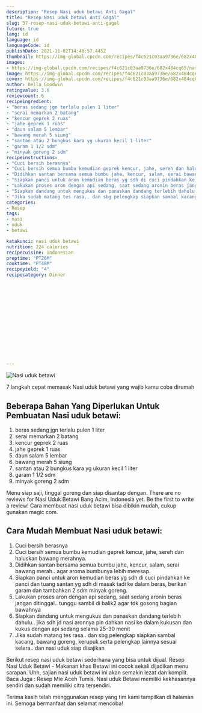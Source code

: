 ```yaml
---
description: "Resep Nasi uduk betawi Anti Gagal"
title: "Resep Nasi uduk betawi Anti Gagal"
slug: 37-resep-nasi-uduk-betawi-anti-gagal
future: true
lang: id
language: id
languageCode: id
publishDate: 2021-11-02T14:40:57.445Z 
thumbnail: https://img-global.cpcdn.com/recipes/f4c621c03aa9736e/682x484cq65/nasi-uduk-betawi-foto-resep-utama.webp
images:
- https://img-global.cpcdn.com/recipes/f4c621c03aa9736e/682x484cq65/nasi-uduk-betawi-foto-resep-utama.webp
image: https://img-global.cpcdn.com/recipes/f4c621c03aa9736e/682x484cq65/nasi-uduk-betawi-foto-resep-utama.webp
cover: https://img-global.cpcdn.com/recipes/f4c621c03aa9736e/682x484cq65/nasi-uduk-betawi-foto-resep-utama.webp
author: Della Goodwin
ratingvalue: 3.6
reviewcount: 6
recipeingredient:
- "beras sedang jgn terlalu pulen 1 liter"
- "serai memarkan 2 batang"
- "kencur geprek 2 ruas"
- "jahe geprek 1 ruas"
- "daun salam 5 lembar"
- "bawang merah 5 siung"
- "santan atau 2 bungkus kara yg ukuran kecil 1 liter"
- "garam 1 1/2 sdm"
- "minyak goreng 2 sdm"
recipeinstructions:
- "Cuci bersih berasnya"
- "Cuci bersih semua bumbu kemudian geprek kencur, jahe, sereh dan haluskan bawang merahnya."
- "Didihkan santan bersama semua bumbu jahe, kencur, salam, serai bawang merah.. agar aroma bumbunya lebih meresap."
- "Siapkan panci untuk aron kemudian beras yg sdh di cuci pindahkan ke panci dan tuang santan yg sdh di masak tadi ke dalam beras, berikan garam dan tambahkan 2 sdm minyak goreng."
- "Lakukan proses aron dengan api sedang, saat sedang aronin beras jangan ditinggal.. tunggu sambil di balik2 agar tdk gosong bagian bawahnya"
- "Siapkan dandang untuk mengukus dan panaskan dandang terlebih dahulu.. jika sdh jd nasi aronnya pin dahkan nasi ke dalam kukusan dan kukus dengan api sedang selama 25-30 menit"
- "Jika sudah matang tes rasa.. dan sbg pelengkap siapkan sambal kacang, bawang goreng, kerupuk serta pelengkap lainnya sesuai selera.. dan nasi uduk siap disajikan"
categories:
- Resep
tags:
- nasi
- uduk
- betawi

katakunci: nasi uduk betawi 
nutrition: 224 calories
recipecuisine: Indonesian
preptime: "PT26M"
cooktime: "PT48M"
recipeyield: "4"
recipecategory: Dinner


     
    
    
    
    
    
    
    
    
    
    
      
    
---
```



![Nasi uduk betawi](https://img-global.cpcdn.com/recipes/f4c621c03aa9736e/682x484cq65/nasi-uduk-betawi-foto-resep-utama.webp)

7 langkah cepat memasak  Nasi uduk betawi yang wajib kamu coba dirumah

<!--inarticleads1-->

## Beberapa Bahan Yang Diperlukan Untuk Pembuatan Nasi uduk betawi:

1. beras sedang jgn terlalu pulen 1 liter
1. serai memarkan 2 batang
1. kencur geprek 2 ruas
1. jahe geprek 1 ruas
1. daun salam 5 lembar
1. bawang merah 5 siung
1. santan atau 2 bungkus kara yg ukuran kecil 1 liter
1. garam 1 1/2 sdm
1. minyak goreng 2 sdm

Menu siap saji, tinggal goreng dan siap disantap dengan. There are no reviews for Nasi Uduk Betawi Bang Acim, Indonesia yet. Be the first to write a review! Cara membuat nasi uduk betawi bisa dibikin mudah, cukup gunakan magic com. 

<!--inarticleads2-->

## Cara Mudah Membuat Nasi uduk betawi:

1. Cuci bersih berasnya
1. Cuci bersih semua bumbu kemudian geprek kencur, jahe, sereh dan haluskan bawang merahnya.
1. Didihkan santan bersama semua bumbu jahe, kencur, salam, serai bawang merah.. agar aroma bumbunya lebih meresap.
1. Siapkan panci untuk aron kemudian beras yg sdh di cuci pindahkan ke panci dan tuang santan yg sdh di masak tadi ke dalam beras, berikan garam dan tambahkan 2 sdm minyak goreng.
1. Lakukan proses aron dengan api sedang, saat sedang aronin beras jangan ditinggal.. tunggu sambil di balik2 agar tdk gosong bagian bawahnya
1. Siapkan dandang untuk mengukus dan panaskan dandang terlebih dahulu.. jika sdh jd nasi aronnya pin dahkan nasi ke dalam kukusan dan kukus dengan api sedang selama 25-30 menit
1. Jika sudah matang tes rasa.. dan sbg pelengkap siapkan sambal kacang, bawang goreng, kerupuk serta pelengkap lainnya sesuai selera.. dan nasi uduk siap disajikan


Berikut resep nasi uduk betawi sederhana yang bisa untuk dijual. Resep Nasi Uduk Betawi - Makanan khas Betawi ini cocok sekali dijadikan menu sarapan. Uhh, sajian nasi uduk betawi ini akan semakin lezat dan komplit. Baca Juga : Resep Mie Aceh Tumis. Nasi uduk Betawi memiliki kekhasannya sendiri dan sudah memiliki citra tersendiri. 

Terima kasih telah menggunakan resep yang tim kami tampilkan di halaman ini. Semoga bermanfaat dan selamat mencoba!
